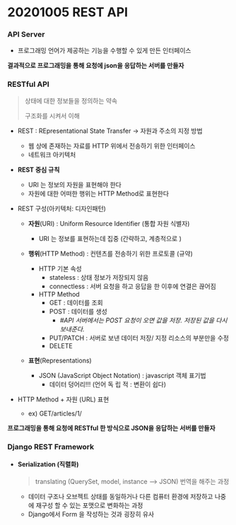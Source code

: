 # 20201005 REST API

### API Server 

- 프로그래밍 언어가 제공하는 기능을 수행할 수 있게 만든 인터페이스

**결과적으로 프로그래밍을 통해 요청에 json을 응답하는 서버를 만들자**



### RESTful API

> 상태에 대한 정보들을 정의하는 약속
>
> 구조화를 시켜서 이해 

- REST : REpresentational State Transfer -> 자원과 주소의 지정 방법 
  - 웹 상에 존재하는 자료를 HTTP 위에서 전송하기 위한 인터페이스
  - 네트워크 아키텍처

- **REST 중심 규칙**

  - URI 는 정보의 자원을 표현해야 한다
  - 자원에 대한 어떠한 행위는 HTTP Method로 표현한다

- REST 구성(아키텍처: 디자인패턴)

  - **자원**(URI) : Uniform Resource Identifier (통합 자원 식별자)
    - URI 는 정보를 표현하는데 집중 (간략하고, 계층적으로 )

  - **행위**(HTTP Method) : 컨텐츠를 전송하기 위한 프로토콜 (규약)
    - HTTP 기본 속성
      - stateless : 상태 정보가 저장되지 않음
      - connectless : 서버 요청을 하고 응답을 한 이후에 연결은 끊어짐 
    - HTTP Method
      - GET : 데이터를 조회
      - POST : 데이터를 생성
        - *#API 서버에서는 POST 요청이 오면 값을 저장. 저장된 값을 다시 보내준다.*
      - PUT/PATCH : 서버로 보낸 데이터 저장/ 지정 리소스의 부분만을 수정
      - DELETE 
  - **표현**(Representations) 
    - JSON (JavaScript Object Notation) : javascript 객체 표기법 
      - 데이터 덩어리!!! (언어 독 립 적 : 변환이 쉽다)

- HTTP Method + 자원 (URL)  표현
  - ex) GET/articles/1/ 

**프로그래밍을 통해  요청에 RESTful 한 방식으로 JSON을 응답하는 서버를 만들자**



### Django REST Framework

- #### Serialization (직렬화)

  > translating (QuerySet, model, instance --> JSON) 번역을 해주는 과정 

  - 데이터 구조나 오브젝트 상태를 동일하거나 다른 컴퓨터 환경에 저장하고 나중에 재구성 할 수 있는 포맷으로 변화하는 과정
  - Django에서 Form 을 작성하는 것과 굉장히 유사

  



